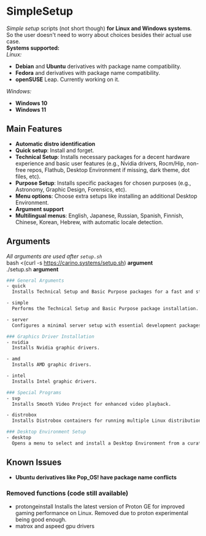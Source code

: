 # SimpleSetup
*Simple setup* scripts (not short though) **for Linux and Windows systems**. So the user doesn't need to worry about choices besides their actual use case.  
**Systems supported:**  
*Linux:*  
- **Debian** and **Ubuntu** derivatives with package name compatibility.
- **Fedora** and derivatives with package name compatibility.  
- **openSUSE** Leap. Currently working on it.

*Windows:*  
- **Windows 10**  
- **Windows 11**  

## Main Features
- **Automatic distro identification**
- **Quick setup**: Install and forget.
- **Technical Setup**: Installs necessary packages for a decent hardware experience and basic user features (e.g., Nvidia drivers, Rocm/Hip, non-free repos, Flathub, Desktop Environment if missing, dark theme, dot files, etc).
- **Purpose Setup**: Installs specific packages for chosen purposes (e.g., Astronomy, Graphic Design, Forensics, etc).
- **Menu options**: Choose extra setups like installing an additional Desktop Environment.
- **Argument support**
- **Multilingual menus**: English, Japanese, Russian, Spanish, Finnish, Chinese, Korean, Hebrew, with automatic locale detection.

## Arguments
*All arguments are used after `setup.sh`*\
bash <(curl -s https://carino.systems/setup.sh) **argument**\
./setup.sh **argument**
```bash
### General Arguments
- quick
  Installs Technical Setup and Basic Purpose packages for a fast and straightforward installation.

- simple
  Performs the Technical Setup and Basic Purpose package installation. This option provides a hassle-free setup.

- server
  Configures a minimal server setup with essential development packages. This does not include the full Technical Setup.

### Graphics Driver Installation
- nvidia
  Installs Nvidia graphic drivers.

- amd  
  Installs AMD graphic drivers.

- intel  
  Installs Intel graphic drivers.

### Special Programs
- svp
  Installs Smooth Video Project for enhanced video playback.

- distrobox  
  Installs Distrobox containers for running multiple Linux distributions seamlessly.

### Desktop Environment Setup
- desktop  
  Opens a menu to select and install a Desktop Environment from a curated list.
```
## Known Issues
- **Ubuntu derivatives like Pop_OS! have package name conflicts**

### Removed functions (code still available)
- protongeinstall
  Installs the latest version of Proton GE for improved gaming performance on Linux. Removed due to proton experimental being good enough.
- matrox and aspeed gpu drivers
